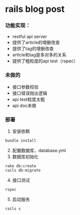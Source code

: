 # rails blog post


### 功能实现：
- restful api server
- 提供了article的增删改查
- 提供了tag的增删改查
- article和tag是多对多的关系
- 提供了粗粒度的api test（rspec）

### 未做的
- 接口参数校验
- 接口错误抛出逻辑
- api test粒度太粗
- api doc未做

### 部署
1. 安装依赖
```
bundle install
```
2. 配置数据库，database.yml
3. 数据库初始化
```
rake db:create
rails db:migrate
```
4. 接口测试
```
rspec 
```
5. 启动服务
```
rails s
```



